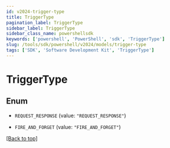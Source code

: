 ```yaml
---
id: v2024-trigger-type
title: TriggerType
pagination_label: TriggerType
sidebar_label: TriggerType
sidebar_class_name: powershellsdk
keywords: ['powershell', 'PowerShell', 'sdk', 'TriggerType'] 
slug: /tools/sdk/powershell/v2024/models/trigger-type
tags: ['SDK', 'Software Development Kit', 'TriggerType']
---
```



# TriggerType

## Enum


* `REQUEST_RESPONSE` (value: `"REQUEST_RESPONSE"`)

* `FIRE_AND_FORGET` (value: `"FIRE_AND_FORGET"`)


[[Back to top]](#) 

